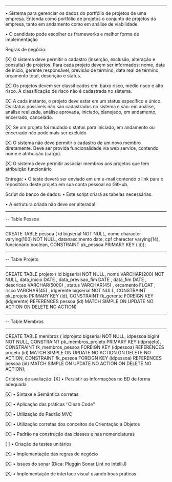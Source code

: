 ------------------------------------------------------- 
• Sistema para gerenciar os dados do portfólio de projetos de uma empresa. Entenda como portfólio de projetos o conjunto de projetos da empresa, tanto em andamento como em análise de viabilidade 

• O candidato pode escolher os frameworks e melhor forma de implementação 

Regras de negócio: 

[X] O sistema deve permitir o cadastro (inserção, exclusão, alteração e consulta) de projetos. Para cada projeto devem ser informados: nome, data de início, gerente responsável, previsão de término, data real de término, orçamento total, descrição e status.
 
[X] Os projetos devem ser classificados em: baixo risco, médio risco e alto risco. A classificação de risco não é cadastrada no sistema.
 
[X] A cada instante, o projeto deve estar em um status específico e único. Os status possíveis não são cadastrados no sistema e são: em análise, análise realizada, análise aprovada, iniciado, planejado, em andamento, encerrado, cancelado.
 
[X] Se um projeto foi mudado o status para iniciado, em andamento ou encerrado não pode mais ser excluído
 
[X] O sistema não deve permitir o cadastro de um novo membro diretamente. Deve ser provida funcionalidade via web service, contendo nome e atribuição (cargo).
 
[X] O sistema deve permitir associar membros aos projetos que tem atribuição funcionário 

Entrega: 
• O teste deverá ser enviado em um e-mail contendo o link para o repositório deste projeto em sua conta pessoal no GitHub.

Script do banco de dados: 
• Este script criará as tabelas necessárias.

• A estrutura criada não deve ser alterada!
 
-- ----------------------------------------------------- 
-- Table Pessoa 
-- ----------------------------------------------------- 
CREATE TABLE pessoa 
( id bigserial NOT NULL, 
nome character varying(100) NOT NULL, 
datanascimento date, 
cpf character varying(14), 
funcionario boolean, 
CONSTRAINT pk_pessoa PRIMARY KEY (id)); 
-- ----------------------------------------------------- 
-- Table Projeto 
-- ----------------------------------------------------- 
CREATE TABLE projeto ( 
id bigserial NOT NULL, 
nome VARCHAR(200) NOT NULL, 
data_inicio DATE , 
data_previsao_fim DATE , 
data_fim DATE , 
descricao VARCHAR(5000) , 
status VARCHAR(45) , 
orcamento FLOAT , 
risco VARCHAR(45) , 
idgerente bigserial NOT NULL, 
CONSTRAINT pk_projeto PRIMARY KEY (id), 
CONSTRAINT fk_gerente FOREIGN KEY (idgerente) 
REFERENCES pessoa (id) MATCH SIMPLE 
ON UPDATE NO ACTION ON DELETE NO ACTION) 
-- ----------------------------------------------------- 
-- Table Membros 
-- ----------------------------------------------------- 
CREATE TABLE membros 
( idprojeto bigserial NOT NULL, 
idpessoa bigint NOT NULL, 
CONSTRAINT pk_membros_projeto PRIMARY KEY (idprojeto), 
CONSTRAINT fk_membros_pessoa FOREIGN KEY (idpessoa) 
REFERENCES projeto (id) MATCH SIMPLE 
ON UPDATE NO ACTION ON DELETE NO ACTION, 
CONSTRAINT fk_pessoa FOREIGN KEY (idpessoa) 
REFERENCES pessoa (id) MATCH SIMPLE 
ON UPDATE NO ACTION ON DELETE NO ACTION); 

Critérios de avaliação:
[X] • Persistir as informações no BD de forma adequada

[X] • Sintaxe e Semântica corretas
 
[X] • Aplicação das práticas ‘’Clean Code’’
 
[X] • Utilização do Padrão MVC
 
[X] • Utilização corretas dos conceitos de Orientação a Objetos
 
[X] • Padrão na construção das classes e nas nomenclaturas
 
[ ] • Criação de testes unitários
 
[X] • Implementação das regras de negócio
 
[X] • Issues do sonar (Dica: Pluggin Sonar Lint no IntelliJ)
 
[X] • Implementação de interface visual usando boas práticas